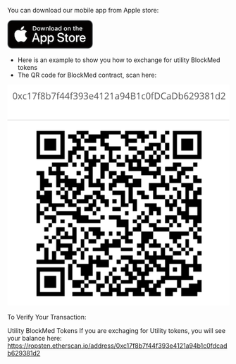 You can download our mobile app from Apple store:

![=>](https://github.com/BlockMedical/BlockMedical/blob/master/docs/mobiledocs/applestore_download.png)

* Here is an example to show you how to exchange for utility BlockMed tokens
* The QR code for BlockMed contract, scan here:

![QR Code](https://github.com/BlockMedical/BlockMedical/raw/master/docs/mobiledocs/tradecontract_QRcode.png)

To Verify Your Transaction:

Utility BlockMed Tokens
If you are exchaging for Utility tokens, you will see your balance here:
https://ropsten.etherscan.io/address/0xc17f8b7f44f393e4121a94b1c0fdcadb629381d2

